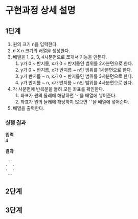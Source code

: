 # 구현과정 상세 설명

## 1단계
1. 원의 크기 n을 입력한다.
2. n X n 크기의 배열을 생성한다.
3. 배열을 1, 2, 3, 4사분면으로 쪼개서 기능을 만든다.
   1. y가 0 ~ 반지름, x가 0 ~ 반지름인 범위를 2사분면으로 한다.
   2. y가 0 ~ 반지름, x가 반지름 ~ n인 범위를 1사분면으로 한다.
   3. y가 반지름 ~ n, x가 0 ~ 반지름인 범위를 3사분면으로 한다.
   4. y가 반지름 ~ n, x가 반지름 ~ n인 범위를 4사분면으로 한다.
4. 각 사분면에 반복문을 돌려 모든 좌표를 확인한다.
   1. 좌표가 원의 둘레에 해당하면 '-'을 배열에 넣어준다.
   2. 좌표가 원의 둘레에 해당하지 않으면 ' '을 배열에 넣어준다.
5. 배열을 출력한다.

### 실행 결과
__입력__    
4
<br/>

__결과__
```
 --
-  -
-  -
 --
```

## 2단계

## 3단계
